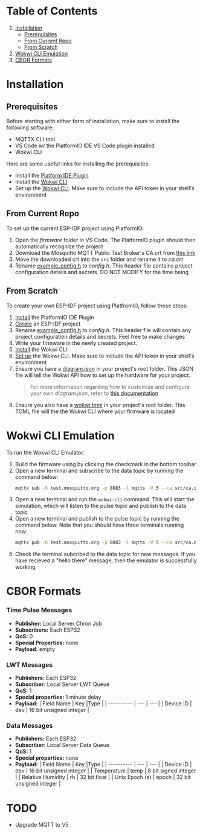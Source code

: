 # Table of Contents
1. [Installation](#installation)
    - [Prerequisites](#prerequisites)
    - [From Current Repo](#from-current-repo)
    - [From Scratch](#from-scratch)
2. [Wokwi CLI Emulation](#wokwi-cli-emulation)
3. [CBOR Formats](#cbor-formats)

# Installation
## Prerequisites
Before starting with either form of installation, make sure to install the following software:
- MQTTX CLI tool
- VS Code w/ the PlatformIO IDE VS Code plugin installed
- Wokwi CLI

Here are some useful links for installing the prerequisites:
- Install the [Platform IDE Plugin](https://docs.platformio.org/en/latest/integration/ide/vscode.html#installation)
- Install the [Wokwi CLI](https://docs.wokwi.com/wokwi-ci/cli-installation)
- Set up the [Wokwi CLI](https://docs.wokwi.com/wokwi-ci/cli-usage). Make sure to include the API token in your shell's environment

## From Current Repo
To set up the current ESP-IDF project using PlatformIO:
1. Open the *firmware* folder in VS Code. The PlatformIO plugin should then automatically recognize the project
2. Download the Mosquitto MQTT Public Test Broker's CA crt from [this link](https://test.mosquitto.org/ssl/mosquitto.org.crt)
3. Move the downloaded crt into the `src` folder and rename it to *ca.crt*
4. Rename [example_config.h](./src/example_config.h) to *config.h*. This header file contains project configuration details and secrets. DO NOT MODIFY for the time being

## From Scratch
To create your own ESP-IDF project using PlatfromIO, follow these steps:
1. [Install](https://docs.platformio.org/en/latest/integration/ide/vscode.html#installation) the PlatformIO IDE Plugin
2. [Create](https://docs.platformio.org/en/latest/tutorials/espressif32/espidf_debugging_unit_testing_analysis.html#setting-up-the-project) an ESP-IDF project
3. Rename [example_config.h](./src/example_config.h) to *config.h*. This header file will contain any project configuration details and secrets. Feel free to make changes
4. Write your firmware in the newly created project. 
5. [Install](https://docs.wokwi.com/wokwi-ci/cli-installation) the Wokwi CLI
6. [Set up](https://docs.wokwi.com/wokwi-ci/cli-usage) the Wokwi CLI. Make sure to include the API token in your shell's environment
7. Ensure you have a [diagram.json](./diagram.json) in your project's root folder. This JSON file will tell the Wokwi API how to set up the hardware for your project.
    > For more information regarding how to customize and configure your own *diagram.json*, refer to [this documentation](https://docs.wokwi.com/diagram-format)
8. Ensure you also have a [wokwi.toml](./wokwi.toml) in your project's root folder. This TOML file will the the Wokwi CLI where your firmware is located

# Wokwi CLI Emulation
To run the Wokwi CLI Emulator:
1. Build the firmware using by clicking the checkmark in the bottom toolbar
2. Open a new terminal and subscribe to the data topic by running the command below:
    ```bash 
    mqttx sub -h test.mosquitto.org -p 8883 -l mqtts -V 5 --ca src/ca.crt -t "6137cde4893c59f76f005a8123d8e8e6"
    ```
3. Open a new terminal and run the `wokwi-cli` command. This will start the simulation, which will listen to the pulse topic and publish to the data topic
4. Open a new terminal and publish to the pulse topic by running the command below. Note that you should have three terminals running now:
    ```bash 
    mqttx pub -h test.mosquitto.org -p 8883 -l mqtts -V 5 --ca src/ca.crt -t "5d4ff171536e1f3c63afcf6709574876" -m ""
    ```
5. Check the terminal subcribed to the data topic for new messages. If you have recieved a "hello there" message, then the emulator is successfully working

# CBOR Formats
### Time Pulse Messages
- **Publisher:** Local Server Chron Job
- **Subscribers:** Each ESP32
- **QoS:** 0
- **Special Properties:** none
- **Payload:** empty

### LWT Messages
- **Publishers:** Each ESP32
- **Subscriber:** Local Server LWT Queue
- **QoS:** 1
- **Special properties:** 1 minute delay
- **Payload:**
    | Field Name | Key |Type | 
    | ---------- | --- | --- |
    | Device ID  | dev | 16 bit unsigned integer |

### Data Messages
- **Publishers:** Each ESP32
- **Subscriber:** Local Server Data Queue
- **QoS:** 1
- **Special properties:** none
- **Payload:**
    | Field Name | Key |Type | 
    | ---------- | --- | --- |
    | Device ID | dev | 16 bit unsigned integer |
    | Temperature | temp | 8 bit signed integer |
    | Relative Humidity | rh | 32 bit float |
    | Unix Epoch (s) | epoch | 32 bit unsigned integer |

# TODO
- Upgrade MQTT to V5
